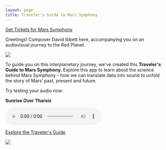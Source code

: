 ```yaml
---
layout: page
title: Traveler's Guide to Mars Symphony
---
```


<a class="link prominent" target="_blank" href="https://www.mos.org/events/subspace/mars-symphony">
    Get Tickets for Mars Symphony
</a>

Greetings! Composer David Ibbett here, accompanying you on an audiovisual journey to the Red Planet.

<img src="/assets/David Ibbett Headshot 2023.jpg">

To guide you on this interplanetary journey, we've created this **Traveler's Guide to Mars
Symphony**. Explore this app to learn about the science behind Mars Symphony - how we can translate
data into sound to unfold the story of Mars’ past, present and future.

Try testing your audio now:

**Sunrise Over Tharsis**

<audio controls src="/assets/Sunrise Over Tharsis.m4a"></audio>

<a class="link" href="/microphones-on-mars">Explore the Traveler's Guide</a>

<img src="/assets/logos.png">
